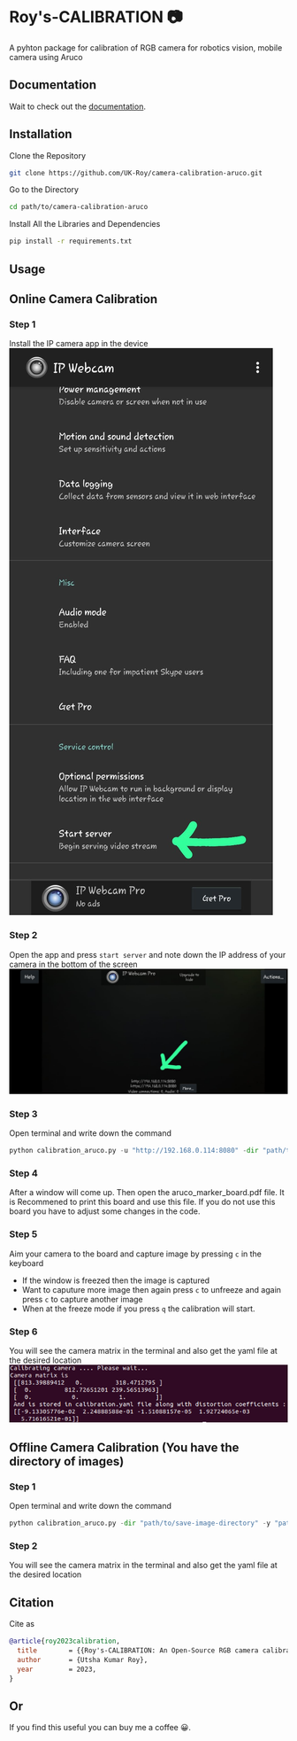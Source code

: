 # Roy's-CALIBRATION :camera:

A pyhton package for calibration of RGB camera for robotics vision, mobile camera using Aruco

## Documentation

Wait to check out the [documentation](https://Roy's-CALIBRATION.readthedocs.io/en/latest/).

## Installation
Clone the Repository

```bash
git clone https://github.com/UK-Roy/camera-calibration-aruco.git
```

Go to the Directory 
```bash
cd path/to/camera-calibration-aruco
```

Install All the Libraries and Dependencies
```bash
pip install -r requirements.txt
```

## Usage

## Online Camera Calibration

### Step 1
Install the IP camera app in the device
![](images/ip_app.jpeg)

### Step 2 
Open the app and press ```start server``` and note down the IP address of your camera in the bottom of the screen
![](images/ip.jpeg)

### Step 3
Open terminal and write down the command
```python
python calibration_aruco.py -u "http://192.168.0.114:8080" -dir "path/to/save-image-directory" -y "path/to/output" --online
```

### Step 4
After a window will come up. Then open the aruco_marker_board.pdf file. It is Recommened to print this board and use this file. If you do not use this board you have to adjust some changes in the code.

### Step 5
Aim your camera to the board and capture image by pressing `c` in the keyboard
- If the window is freezed then the image is captured
- Want to caputure more image then again press `c` to unfreeze and again press `c` to capture another image
- When at the freeze mode if you press `q` the calibration will start.

### Step 6
You will see the camera matrix in the terminal and also get the yaml file at the desired location
![](images/res.png)

## Offline Camera Calibration (You have the directory of images)

### Step 1
Open terminal and write down the command
```python
python calibration_aruco.py -dir "path/to/save-image-directory" -y "path/to/output" -no--online
```

### Step 2
You will see the camera matrix in the terminal and also get the yaml file at the desired location


## Citation

Cite as

```bib
@article{roy2023calibration,
  title        = {{Roy's-CALIBRATION: An Open-Source RGB camera calibration package}},
  author       = {Utsha Kumar Roy},
  year         = 2023,
}
```
## Or
If you find this useful you can buy me a coffee :grinning:.  
